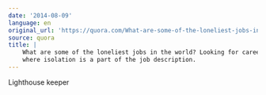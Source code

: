 ```yaml
---
date: '2014-08-09'
language: en
original_url: 'https://quora.com/What-are-some-of-the-loneliest-jobs-in-the-world-Looking-for-careers-where-isolation-is-a-part-of-the-job-description/answer/Clément-Renaud'
source: quora
title: |
    What are some of the loneliest jobs in the world? Looking for careers
    where isolation is a part of the job description.
---
```


Lighthouse keeper
